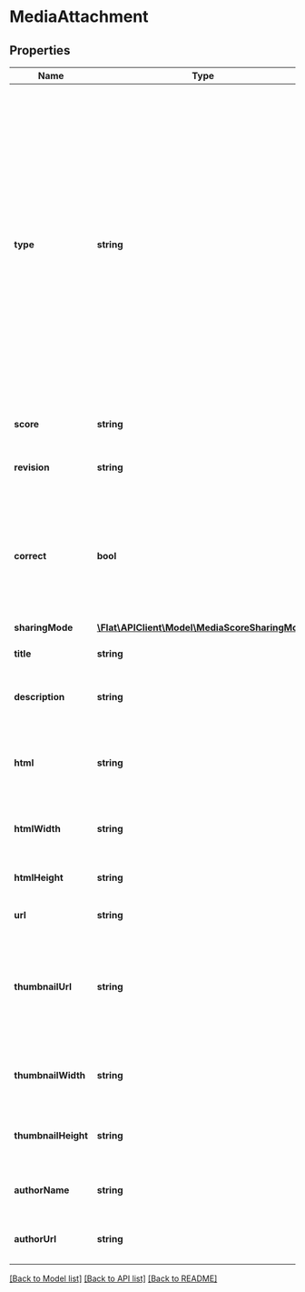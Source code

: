 # MediaAttachment

## Properties
Name | Type | Description | Notes
------------ | ------------- | ------------- | -------------
**type** | **string** | The type of the assignment resolved: * &#x60;rich&#x60;, &#x60;photo&#x60;, &#x60;video&#x60; are attachment types that are automatically resolved from a &#x60;link&#x60; attachment. * A &#x60;flat&#x60; attachment is a score document where the unique identifier will be specified in the &#x60;score&#x60; property. Its sharing mode will be provided in the &#x60;sharingMode&#x60; property. | [optional] 
**score** | **string** | An unique Flat score identifier | [optional] 
**revision** | **string** | An unique revision identifier of a score | [optional] 
**correct** | **bool** | If the attachment is an exercise question, this state will describe if it is correct or not.For exercise assignments only. | [optional] 
**sharingMode** | [**\Flat\APIClient\Model\MediaScoreSharingMode**](MediaScoreSharingMode.md) |  | [optional] 
**title** | **string** | The resolved title of the attachment | [optional] 
**description** | **string** | The resolved description of the attachment | [optional] 
**html** | **string** | If the attachment type is &#x60;rich&#x60; or &#x60;video&#x60;, the HTML code of the media to display | [optional] 
**htmlWidth** | **string** | If the &#x60;html&#x60; is available, the width of the widget | [optional] 
**htmlHeight** | **string** | If the &#x60;html&#x60; is available, the height of the widget | [optional] 
**url** | **string** | The url of the attachment | [optional] 
**thumbnailUrl** | **string** | If the attachment type is &#x60;rich&#x60;, &#x60;video&#x60;, &#x60;photo&#x60; or &#x60;link&#x60;, a displayable thumbnail for this attachment | [optional] 
**thumbnailWidth** | **string** | If the &#x60;thumbnailUrl&#x60; is available, the width of the thumbnail | [optional] 
**thumbnailHeight** | **string** | If the &#x60;thumbnailUrl&#x60; is available, the width of the thumbnail | [optional] 
**authorName** | **string** | The resolved author name of the attachment | [optional] 
**authorUrl** | **string** | The resolved author url of the attachment | [optional] 

[[Back to Model list]](../README.md#documentation-for-models) [[Back to API list]](../README.md#documentation-for-api-endpoints) [[Back to README]](../README.md)


